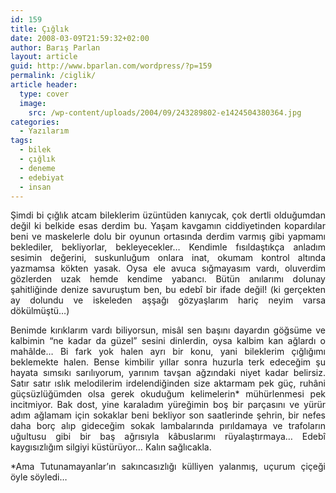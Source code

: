 ```yaml
---
id: 159
title: Çığlık
date: 2008-03-09T21:59:32+02:00
author: Barış Parlan
layout: article
guid: http://www.bparlan.com/wordpress/?p=159
permalink: /ciglik/
article header:
  type: cover
  image:
    src: /wp-content/uploads/2004/09/243289802-e1424504380364.jpg
categories:
  - Yazılarım
tags:
  - bilek
  - çığlık
  - deneme
  - edebiyat
  - insan
---
```


<p style="text-align: justify;">
  Şimdi bi çığlık atcam bileklerim üzüntüden kanıycak, çok dertli olduğumdan değil ki belkide esas derdim bu. Yaşam kavgamın ciddiyetinden kopardılar beni ve maskelerle dolu bir oyunun ortasında derdim varmış gibi yapmamı beklediler, bekliyorlar, bekleyecekler&#8230; Kendimle fısıldaştıkça anladım sesimin değerini, suskunluğum onlara inat, okumam kontrol altında yazmamsa kökten yasak. Oysa ele avuca sığmayasım vardı, oluverdim gözlerden uzak hemde kendime yabancı. Bütün anılarımı dolunay şahitliğinde denize savuruştum ben, bu edebî bir ifade değil! (ki gerçekten ay dolundu ve iskeleden aşşağı gözyaşlarım hariç neyim varsa dökülmüştü&#8230;)
</p>

<p style="text-align: justify;">
  Benimde kırıklarım vardı biliyorsun, misâl sen başını dayardın göğsüme ve kalbimin &#8220;ne kadar da güzel&#8221; sesini dinlerdin, oysa kalbim kan ağlardı o mahâlde&#8230; Bi fark yok halen ayrı bir konu, yani bileklerim çığlığımı beklemekte halen. Bense kimbilir yıllar sonra huzurla terk edeceğim şu hayata sımsıkı sarılıyorum, yarınım tavşan ağzındaki niyet kadar belirsiz. Satır satır ıslık melodilerim irdelendiğinden size aktarmam pek güç, ruhâni güçsüzlüğümden olsa gerek okuduğum kelimelerin* mühürlenmesi pek incitmiyor. Bak dost, yine karaladım yüreğimin boş bir parçasını ve yürür adım ağlamam için sokaklar beni bekliyor son saatlerinde şehrin, bir nefes daha borç alıp gideceğim sokak lambalarında pırıldamaya ve trafoların uğultusu gibi bir baş ağrısıyla kâbuslarımı rüyalaştırmaya&#8230; Edebî kaygısızlığım silgiyi küstürüyor&#8230; Kalın sağlıcakla.
</p>

<p style="text-align: justify;">
  *Ama Tutunamayanlar&#8217;ın sakıncasızlığı külliyen yalanmış, uçurum çiçeği öyle söyledi&#8230;
</p>
